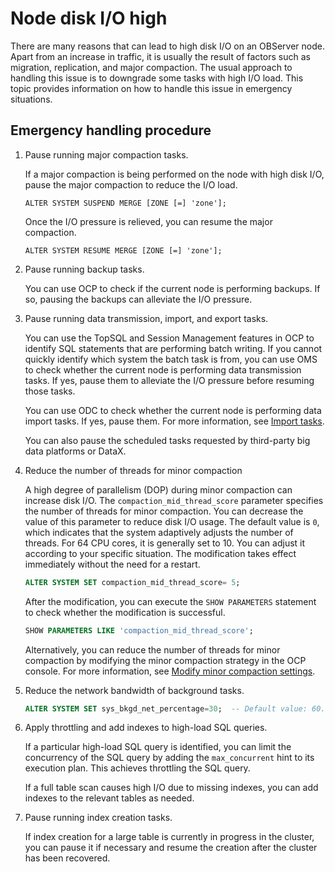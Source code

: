 Node disk I/O high
===============================

There are many reasons that can lead to high disk I/O on an OBServer node. Apart from an increase in traffic, it is usually the result of factors such as migration, replication, and major compaction. The usual approach to handling this issue is to downgrade some tasks with high I/O load. This topic provides information on how to handle this issue in emergency situations.

Emergency handling procedure
---------------------------

1. Pause running major compaction tasks.

   If a major compaction is being performed on the node with high disk I/O, pause the major compaction to reduce the I/O load. 

   ```unknow
   ALTER SYSTEM SUSPEND MERGE [ZONE [=] 'zone'];
   ```

   Once the I/O pressure is relieved, you can resume the major compaction.

   ```unknow
   ALTER SYSTEM RESUME MERGE [ZONE [=] 'zone'];
   ```

2. Pause running backup tasks.

   You can use OCP to check if the current node is performing backups. If so, pausing the backups can alleviate the I/O pressure.

3. Pause running data transmission, import, and export tasks.

   You can use the TopSQL and Session Management features in OCP to identify SQL statements that are performing batch writing. If you cannot quickly identify which system the batch task is from, you can use OMS to check whether the current node is performing data transmission tasks. If yes, pause them to alleviate the I/O pressure before resuming those tasks.
   <!-- For more information, see [Manage migration tasks](https://www.oceanbase.com/docs/oceanbase-migration-service/oms-1-4-2/V1.4.2/pvapnp). -->

   You can use ODC to check whether the current node is performing data import tasks. If yes, pause them. For more information, see [Import tasks](https://en.oceanbase.com/docs/community-odc-en-10000000000416946). 
   
   You can also pause the scheduled tasks requested by third-party big data platforms or DataX.

4. Reduce the number of threads for minor compaction

   A high degree of parallelism (DOP) during minor compaction can increase disk I/O. The `compaction_mid_thread_score` parameter specifies the number of threads for minor compaction. You can decrease the value of this parameter to reduce disk I/O usage. The default value is `0`, which indicates that the system adaptively adjusts the number of threads. For 64 CPU cores, it is generally set to 10. You can adjust it according to your specific situation. The modification takes effect immediately without the need for a restart.

   ```sql
   ALTER SYSTEM SET compaction_mid_thread_score= 5;
   ```

   After the modification, you can execute the `SHOW PARAMETERS` statement to check whether the modification is successful.

   ```sql
   SHOW PARAMETERS LIKE 'compaction_mid_thread_score';
   ```

   Alternatively, you can reduce the number of threads for minor compaction by modifying the minor compaction strategy in the OCP console. For more information, see [Modify minor compaction settings](../../../../700.reference/200.system-management/500.manage-data-storage/100.dump-management/500.modify-dump-configuration.md).


5. Reduce the network bandwidth of background tasks.

   ```sql
   ALTER SYSTEM SET sys_bkgd_net_percentage=30;  -- Default value: 60.
   ```

6. Apply throttling and add indexes to high-load SQL queries.

   If a particular high-load SQL query is identified, you can limit the concurrency of the SQL query by adding the `max_concurrent` hint to its execution plan. This achieves throttling the SQL query.

   If a full table scan causes high I/O due to missing indexes, you can add indexes to the relevant tables as needed.

7. Pause running index creation tasks.

   If index creation for a large table is currently in progress in the cluster, you can pause it if necessary and resume the creation after the cluster has been recovered.
